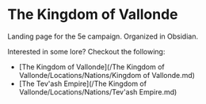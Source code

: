 # The Kingdom of Vallonde
Landing page for the 5e campaign. Organized in Obsidian.

Interested in some lore? Checkout the following:
 - [The Kingdom of Vallonde](/The Kingdom of Vallonde/Locations/Nations/Kingdom of Vallonde.md)
 - [The Tev'ash Empire](/The Kingdom of Vallonde/Locations/Nations/Tev'ash Empire.md)
